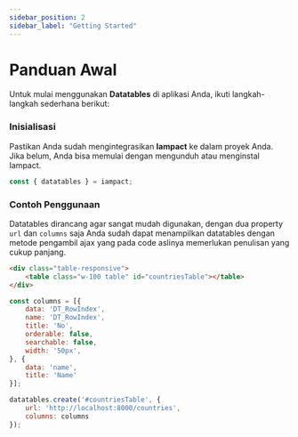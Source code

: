 ```yaml
---
sidebar_position: 2
sidebar_label: "Getting Started"
---
```


# Panduan Awal

Untuk mulai menggunakan **Datatables** di aplikasi Anda, ikuti langkah-langkah sederhana berikut:

### Inisialisasi

Pastikan Anda sudah mengintegrasikan **Iampact** ke dalam proyek Anda. Jika belum, Anda bisa memulai dengan mengunduh atau menginstal Iampact.

```js
const { datatables } = iampact;
```

### Contoh Penggunaan

Datatables dirancang agar sangat mudah digunakan, dengan dua property `url` dan `columns` saja Anda sudah dapat menampilkan datatables dengan metode pengambil ajax yang pada code aslinya memerlukan penulisan yang cukup panjang.

```html
<div class="table-responsive">
    <table class="w-100 table" id="countriesTable"></table>
</div>
```

```js
const columns = [{
    data: 'DT_RowIndex',
    name: 'DT_RowIndex',
    title: 'No',
    orderable: false,
    searchable: false,
    width: '50px',
}, {
    data: 'name',
    title: 'Name'
}];

datatables.create('#countriesTable', {
    url: 'http://localhost:8000/countries',
    columns: columns
});
```
